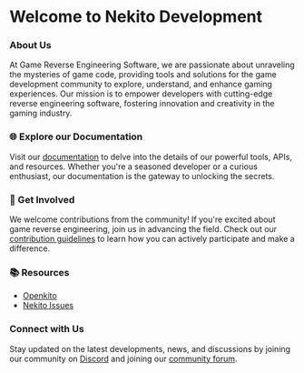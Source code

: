 # Welcome to Nekito Development

### About Us

At Game Reverse Engineering Software, we are passionate about unraveling the mysteries of game code, providing tools and solutions for the game development community to explore, understand, and enhance gaming experiences. Our mission is to empower developers with cutting-edge reverse engineering software, fostering innovation and creativity in the gaming industry.

### 🌐 Explore our Documentation

Visit our [documentation](https://github.com/Nekito-Development/docs) to delve into the details of our powerful tools, APIs, and resources. Whether you're a seasoned developer or a curious enthusiast, our documentation is the gateway to unlocking the secrets.

### 🚀 Get Involved

We welcome contributions from the community! If you're excited about game reverse engineering, join us in advancing the field. Check out our [contribution guidelines](CONTRIBUTING.md) to learn how you can actively participate and make a difference.

### 📚 Resources

- [Openkito](https://github.com/Nekito-Development/openkito)
- [Nekito Issues](https://github.com/Nekito-Development/Issues)



### Connect with Us

Stay updated on the latest developments, news, and discussions by joining our community on [Discord](https://discord.gg/nekito) and joining our [community forum](https://localhost/iforgortoputitondigitaloceanskull).

